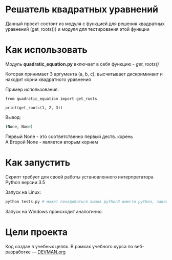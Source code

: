 # Решатель квадратных уравнений

Данный проект состоит из модуля с функцией для решения квадратных уравнений (get_roots()) и модуля для тестирования этой функции

# Как использовать

Модуль **quadratic_equation.py** включает в себя функцию - *get_roots()*

Которая принимает 3 аргумента (a, b, c), высчитывает дискриминант и находит корни квадратного уравнения

Пример использования:

```
from quadratic_equation import get_roots

print(get_roots(1, 2, 3))
```

Вывод:
```bash
(None, None) 
```

Первый None - это соответственно первый деств. корень<br />
А Второй None - является вторым корнем


# Как запустить

Скрипт требует для своей работы установленного интерпретатора Python версии 3.5

Запуск на Linux:

```bash
python tests.py # может понадобиться вызов python3 вместо python, зависит от настроек операционной системы
```

Запуск на Windows происходит аналогично.

# Цели проекта

Код создан в учебных целях. В рамках учебного курса по веб-разработке ― [DEVMAN.org](https://devman.org)
